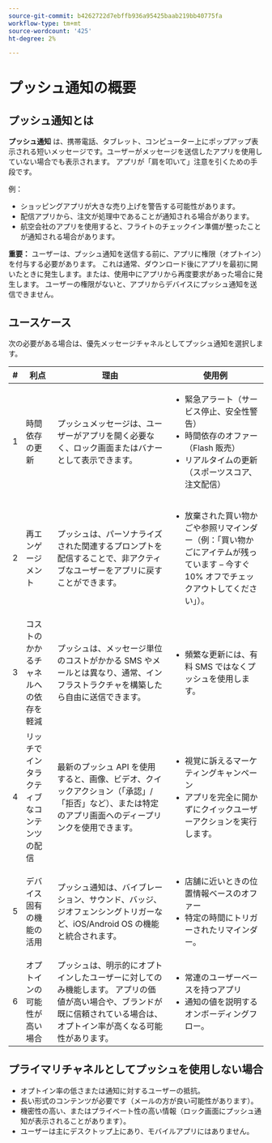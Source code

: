 ```yaml
---
source-git-commit: b4262722d7ebffb936a95425baab219bb40775fa
workflow-type: tm+mt
source-wordcount: '425'
ht-degree: 2%

---
```


# プッシュ通知の概要

## プッシュ通知とは

**プッシュ通知** は、携帯電話、タブレット、コンピューター上にポップアップ表示される短いメッセージです。ユーザーがメッセージを送信したアプリを使用していない場合でも表示されます。 アプリが「肩を叩いて」注意を引くための手段です。

例：

* ショッピングアプリが大きな売り上げを警告する可能性があります。
* 配信アプリから、注文が処理中であることが通知される場合があります。
* 航空会社のアプリを使用すると、フライトのチェックイン準備が整ったことが通知される場合があります。

**重要：** ユーザーは、プッシュ通知を送信する前に、アプリに権限（オプトイン）を付与する必要があります。 これは通常、ダウンロード後にアプリを最初に開いたときに発生します。または、使用中にアプリから再度要求があった場合に発生します。 ユーザーの権限がないと、アプリからデバイスにプッシュ通知を送信できません。

## ユースケース

次の必要がある場合は、優先メッセージチャネルとしてプッシュ通知を選択します。

| # | 利点 | 理由 | 使用例 |
|---|---------|-----|-------------------|
| 1 | 時間依存の更新 | プッシュメッセージは、ユーザーがアプリを開く必要なく、ロック画面またはバナーとして表示できます。 | <ul><li> 緊急アラート（サービス停止、安全性警告）</li><li>時間依存のオファー（Flash 販売）</li><li> リアルタイムの更新（スポーツスコア、注文配信）</ul> |
| 2 | 再エンゲージメント | プッシュは、パーソナライズされた関連するプロンプトを配信することで、非アクティブなユーザーをアプリに戻すことができます。 | <ul><li> 放棄された買い物かごや参照リマインダー（例：「買い物かごにアイテムが残っています – 今すぐ 10% オフでチェックアウトしてください」）。</li></ul> |
| 3 | コストのかかるチャネルへの依存を軽減 | プッシュは、メッセージ単位のコストがかかる SMS やメールとは異なり、通常、インフラストラクチャを構築したら自由に送信できます。 | <ul><li> 頻繁な更新には、有料 SMS ではなくプッシュを使用します。</li></ul> |
| 4 | リッチでインタラクティブなコンテンツの配信 | 最新のプッシュ API を使用すると、画像、ビデオ、クイックアクション（「承認」/「拒否」など）、または特定のアプリ画面へのディープリンクを使用できます。 | <ul><li>視覚に訴えるマーケティングキャンペーン</li><li>アプリを完全に開かずにクイックユーザーアクションを実行します。</li></ul> |
| 5 | デバイス固有の機能の活用 | プッシュ通知は、バイブレーション、サウンド、バッジ、ジオフェンシングトリガーなど、iOS/Android OS の機能と統合されます。 | <ul><li> 店舗に近いときの位置情報ベースのオファー</li><li> 特定の時間にトリガーされたリマインダー。</li></ul> |
| 6 | オプトインの可能性が高い場合 | プッシュは、明示的にオプトインしたユーザーに対してのみ機能します。 アプリの価値が高い場合や、ブランドが既に信頼されている場合は、オプトイン率が高くなる可能性があります。 | <ul><li> 常連のユーザーベースを持つアプリ</li><li> 通知の値を説明するオンボーディングフロー。</li></ul> |

## プライマリチャネルとしてプッシュを使用しない場合

* オプトイン率の低さまたは通知に対するユーザーの抵抗。
* 長い形式のコンテンツが必要です（メールの方が良い可能性があります）。
* 機密性の高い、またはプライベート性の高い情報（ロック画面にプッシュ通知が表示されることがあります）。
* ユーザーは主にデスクトップ上にあり、モバイルアプリにはありません。
